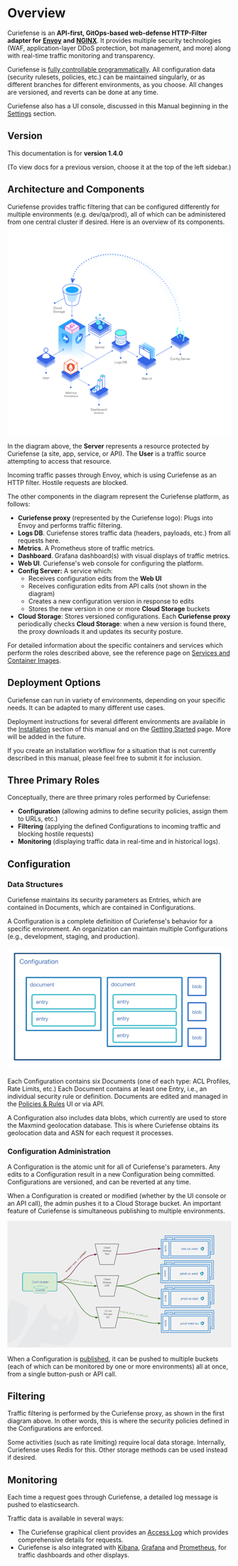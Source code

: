 # Overview

Curiefense is an **API-first, GitOps-based web-defense HTTP-Filter** **adapter for** [**Envoy**](https://www.envoyproxy.io/) **and** [**NGINX**](https://nginx.org/en/). It provides multiple security technologies \(WAF, application-layer DDoS protection, bot management, and more\) along with real-time traffic monitoring and transparency.

Curiefense is [fully controllable programmatically](settings/api/). All configuration data \(security rulesets, policies, etc.\) can be maintained singularly, or as different branches for different environments, as you choose. All changes are versioned, and reverts can be done at any time.

Curiefense also has a UI console, discussed in this Manual beginning in the [Settings](settings/policies-rules/) section. 

## Version

This documentation is for **version 1.4.0**

\(To view docs for a previous version, choose it at the top of the left sidebar.\)

## Architecture and Components

Curiefense provides traffic filtering that can be configured differently for multiple environments \(e.g. dev/qa/prod\), all of which can be administered from one central cluster if desired. Here is an overview of its components.

![Components of Curiefense](.gitbook/assets/curiefense-operation.png)

In the diagram above, the **Server** represents a resource protected by Curiefense \(a site, app, service, or API\). The **User** is a traffic source attempting to access that resource. 

Incoming traffic passes through Envoy, which is using Curiefense as an HTTP filter. Hostile requests are blocked.

The other components in the diagram represent the Curiefense platform, as follows:

* **Curiefense proxy** \(represented by the Curiefense logo\): Plugs into Envoy and performs traffic filtering. 
* **Logs DB**. Curiefense stores traffic data \(headers, payloads, etc.\) from all requests here.
* **Metrics**. A Prometheus store of traffic metrics.
* **Dashboard**. Grafana dashboard\(s\) with visual displays of traffic metrics.
* **Web UI**. Curiefense's web console for configuring the platform.
* **Config Server:** A service which:
  * Receives configuration edits from the **Web UI**
  * Receives configuration edits from API calls \(not shown in the diagram\)
  * Creates a new configuration version in response to edits
  * Stores the new version in one or more **Cloud Storage** buckets
* **Cloud Storage**: Stores versioned configurations. Each **Curiefense proxy** periodically checks **Cloud Storage**: when a new version is found there, the proxy downloads it and updates its security posture.

For detailed information about the specific containers and services which perform the roles described above, see the reference page on [Services and Container Images](reference/services-container-images.md).

## Deployment Options

Curiefense can run in variety of environments, depending on your specific needs. It can be adapted to many different use cases. 

Deployment instructions for several different environments are available in the [Installation](installation/deployment-first-steps/) section of this manual and on the [Getting Started](installation/getting-started-with-curiefense.md) page. More will be added in the future.

If you create an installation workflow for a situation that is not currently described in this manual, please feel free to submit it for inclusion.

## Three Primary Roles

Conceptually, there are three primary roles performed by Curiefense:

* **Configuration** \(allowing admins to define security policies, assign them to URLs, etc.\)
* **Filtering** \(applying the defined Configurations to incoming traffic and blocking hostile requests\)
* **Monitoring** \(displaying traffic data in real-time and in historical logs\).

## Configuration

### Data Structures

Curiefense maintains its security parameters as Entries, which are contained in Documents, which are contained in Configurations.

A Configuration is a complete definition of Curiefense's behavior for a specific environment. An organization can maintain multiple Configurations \(e.g., development, staging, and production\).

![](.gitbook/assets/data-structures%20%281%29.png)

Each Configuration contains six Documents \(one of each type: ACL Profiles, Rate Limits, etc.\) Each Document contains at least one Entry, i.e., an individual security rule or definition. Documents are edited and managed in the [Policies & Rules](settings/policies-rules/) UI or via API.

A Configuration also includes data blobs, which currently are used to store the Maxmind geolocation database. This is where Curiefense obtains its geolocation data and ASN for each request it processes.

### Configuration Administration

A Configuration is the atomic unit for all of Curiefense's parameters. Any edits to a Configuration result in a new Configuration being committed. Configurations are versioned, and can be reverted at any time.

When a Configuration is created or modified \(whether by the UI console or an API call\), the admin pushes it to a Cloud Storage bucket. An important feature of Curiefense is simultaneous publishing to multiple environments. 

![](.gitbook/assets/architecture-multiple-buckets.png)

When a Configuration is [published](settings/publish-changes.md), it can be pushed to multiple buckets \(each of which can be monitored by one or more environments\) all at once, from a single button-push or API call.

## Filtering

Traffic filtering is performed by the Curiefense proxy, as shown in the first diagram above. In other words, this is where the security policies defined in the Configurations are enforced.

Some activities \(such as rate limiting\) require local data storage. Internally, Curiefense uses Redis for this. Other storage methods can be used instead if desired.

## Monitoring

Each time a request goes through Curiefense, a detailed log message is pushed to elasticsearch.

Traffic data is available in several ways:

* The Curiefense graphical client provides an [Access Log](analytics/access-log.md) which provides comprehensive details for requests.
* Curiefense is also integrated with [Kibana](https://www.elastic.co/kibana/), [Grafana](https://github.com/grafana/grafana) and [Prometheus](https://github.com/prometheus/prometheus), for traffic dashboards and other displays.

